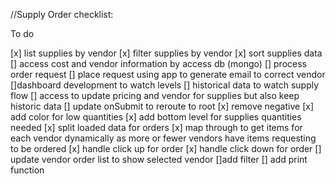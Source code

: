 //Supply Order checklist:

To do

[x] list supplies by vendor
[x] filter supplies by vendor
[x] sort supplies data
[] access cost and vendor information by access db (mongo)
[] process order request 
    [] place request using app to generate email to correct vendor
[]dashboard development to watch levels
[] historical data to watch supply flow
[] access to update pricing and vendor for supplies but also keep historic data
[] update onSubmit to reroute to root
[x] remove negative
[x] add color for low quantities
[x] add bottom level for supplies quantities needed
[x] split loaded data for orders
    [x] map through to get items for each vendor dynamically as more or fewer vendors have items requesting to be ordered
[x] handle click up for order
[x] handle click down for order
[] update vendor order list to show selected vendor
    []add filter
    [] add print function


